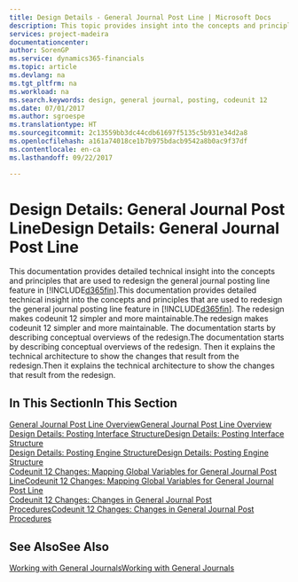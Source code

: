 ```yaml
---
title: Design Details - General Journal Post Line | Microsoft Docs
description: This topic provides insight into the concepts and principles that are used to redesign the general journal posting line feature in [!INCLUDE[d365fin](includes/d365fin_md.md)].
services: project-madeira
documentationcenter: 
author: SorenGP
ms.service: dynamics365-financials
ms.topic: article
ms.devlang: na
ms.tgt_pltfrm: na
ms.workload: na
ms.search.keywords: design, general journal, posting, codeunit 12
ms.date: 07/01/2017
ms.author: sgroespe
ms.translationtype: HT
ms.sourcegitcommit: 2c13559bb3dc44cdb61697f5135c5b931e34d2a8
ms.openlocfilehash: a161a74018ce1b7b975bdacb9542a8b0ac9f37df
ms.contentlocale: en-ca
ms.lasthandoff: 09/22/2017

---
```

# <a name="design-details-general-journal-post-line"></a><span data-ttu-id="545cd-103">Design Details: General Journal Post Line</span><span class="sxs-lookup"><span data-stu-id="545cd-103">Design Details: General Journal Post Line</span></span>
<span data-ttu-id="545cd-104">This documentation provides detailed technical insight into the concepts and principles that are used to redesign the general journal posting line feature in [!INCLUDE[d365fin](includes/d365fin_md.md)].</span><span class="sxs-lookup"><span data-stu-id="545cd-104">This documentation provides detailed technical insight into the concepts and principles that are used to redesign the general journal posting line feature in [!INCLUDE[d365fin](includes/d365fin_md.md)].</span></span> <span data-ttu-id="545cd-105">The redesign makes codeunit 12 simpler and more maintainable.</span><span class="sxs-lookup"><span data-stu-id="545cd-105">The redesign makes codeunit 12 simpler and more maintainable.</span></span> <span data-ttu-id="545cd-106">The documentation starts by describing conceptual overviews of the redesign.</span><span class="sxs-lookup"><span data-stu-id="545cd-106">The documentation starts by describing conceptual overviews of the redesign.</span></span> <span data-ttu-id="545cd-107">Then it explains the technical architecture to show the changes that result from the redesign.</span><span class="sxs-lookup"><span data-stu-id="545cd-107">Then it explains the technical architecture to show the changes that result from the redesign.</span></span>  

## <a name="in-this-section"></a><span data-ttu-id="545cd-108">In This Section</span><span class="sxs-lookup"><span data-stu-id="545cd-108">In This Section</span></span>  
[<span data-ttu-id="545cd-109">General Journal Post Line Overview</span><span class="sxs-lookup"><span data-stu-id="545cd-109">General Journal Post Line Overview</span></span>](design-details-general-journal-post-line-overview.md)  
[<span data-ttu-id="545cd-110">Design Details: Posting Interface Structure</span><span class="sxs-lookup"><span data-stu-id="545cd-110">Design Details: Posting Interface Structure</span></span>](design-details-posting-interface-structure.md)  
[<span data-ttu-id="545cd-111">Design Details: Posting Engine Structure</span><span class="sxs-lookup"><span data-stu-id="545cd-111">Design Details: Posting Engine Structure</span></span>](design-details-posting-engine-structure.md)  
[<span data-ttu-id="545cd-112">Codeunit 12 Changes: Mapping Global Variables for General Journal Post Line</span><span class="sxs-lookup"><span data-stu-id="545cd-112">Codeunit 12 Changes: Mapping Global Variables for General Journal Post Line</span></span>](design-details-codeunit-12-changes-mapping-global-variables-for-general-journal-post-line.md)  
[<span data-ttu-id="545cd-113">Codeunit 12 Changes: Changes in General Journal Post Procedures</span><span class="sxs-lookup"><span data-stu-id="545cd-113">Codeunit 12 Changes: Changes in General Journal Post Procedures</span></span>](design-details-codeunit-12-changes-changes-in-general-journal-post-procedures.md)  

## <a name="see-also"></a><span data-ttu-id="545cd-114">See Also</span><span class="sxs-lookup"><span data-stu-id="545cd-114">See Also</span></span>  
[<span data-ttu-id="545cd-115">Working with General Journals</span><span class="sxs-lookup"><span data-stu-id="545cd-115">Working with General Journals</span></span>](ui-work-general-journals.md)

